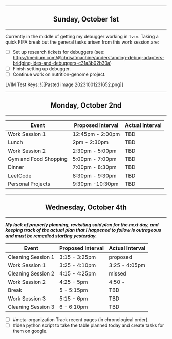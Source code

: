 
----

<h2 style="text-align: center;"> Sunday, October 1st </h2>

----

Currently in the middle of getting my debugger working in `lvim`. Taking a quick FIFA break but the general tasks arisen from this work session are:
- [ ] Set up research tickets for debuggers (see: https://medium.com/@chrisatmachine/understanding-debug-adapters-bridging-ides-and-debuggers-c31a3b02b30a)
- [ ] Finish setting up debugger.
- [ ] Continue work on nutrition-genome project.

LVIM Test Keys:
![[Pasted image 20231001231652.png]]

----

<h2 style="text-align: center;"> Monday, October 2nd </h2>

----


| Event | Proposed Interval | Actual Interval |  
| -------- | -------- | -------- | 
| Work Session 1 | 12:45pm - 2:00pm | TBD | 
| Lunch | 2pm - 2:30pm | TBD | 
| Work Session 2 | 2:30pm - 5:00pm | TBD | 
| Gym and Food Shopping | 5:00pm - 7:00pm | TBD | 
| Dinner | 7:00pm - 8:30pm | TBD |
| LeetCode | 8:30pm - 9:30pm | TBD | 
| Personal Projects | 9:30pm -10:30pm | TBD |

----

<h2 style="text-align: center;"> Wednesday, October 4th </h2>

----

***My lack of properly planning, revisiting said plan for the next day, and keeping track of the actual plan that I happened to follow is outrageous and must be remedied starting yesterday.***

| Event | Proposed Interval | Actual Interval |  
| -------- | -------- | -------- | 
| Cleaning Session 1 | 3:15 - 3:25pm | proposed | 
| Work Session 1 | 3:25 - 4:10pm | 3:25 - 4:05pm | 
| Cleaning Session 2 | 4:15 - 4:25pm | missed | 
| Work Session 2 | 4:25 - 5pm | 4:50 -  | 
| Break | 5 - 5:15pm | TBD |
| Work Session 3 | 5:15 - 6pm | TBD | 
| Cleaning Session 3 | 6 - 6:10pm | TBD |

- [ ] #meta-organization Track recent pages (in chronological order).
- [ ] #idea python script to take the table planned today and create tasks for them on google.